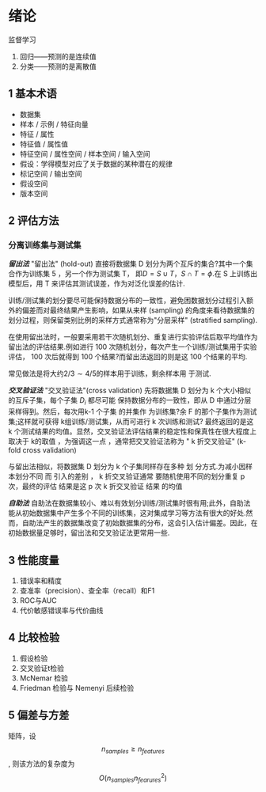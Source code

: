 # 绪论
监督学习
1. 回归——预测的是连续值
2. 分类——预测的是离散值

## 1 基本术语
- 数据集
- 样本 / 示例 / 特征向量
- 特征 / 属性
- 特征值 / 属性值
- 特征空间 / 属性空间 / 样本空间 / 输入空间
- 假设：学得模型对应了关于数据的某种潜在的规律
- 标记空间 / 输出空间
- 假设空间
- 版本空间

## 2 评估方法
### 分离训练集与测试集
**_留出法_**
"留出法" (hold-out) 直接将数据集 D 划分为两个互斥的集合?其中一个集合作为训练集 5 ，另一个作为测试集 T， 即$D=S\cup T ， S\cap T= \phi$.在 S 上训练出模型后，用 T 来评估其测试误差，作为对泛化误差的估计.

训练/测试集的划分要尽可能保持数据分布的一致性，避免困数据划分过程引入额外的偏差而对最终结果产生影响，如果从来样 (sampling) 的角度来看待数据集的划分过程，则保留类别比例的采样方式通常称为"分层采样" (stratified sampling).

在使用留出法时，一般要采用若干次随机划分、重复进行实验评估后取平均值作为留出法的评估结果.例如进行 100 次随机划分，每次产生一个训练/测试集用于实验评估， 100 次后就得到 100 个结果?而留出法返回的则是这 100 个结果的平均.

常见做法是将大约$2/3\sim 4/5$的样本用于训练，剩余样本用 于测试.

**_交叉验证法_**
"交叉验证法"(cross validation) 先将数据集 D 划分为 k 个大小相似的互斥子集，每个子集 $D_i$ 都尽可能 保持数据分布的一致性，即从 D 中通过分层采样得到。然后，每次用k-1 个子集 的并集作 为训练集?余 F 的那个子集作为测试集;这样就可获得 k组训练/测试集，从而可进行 k 次训练和测试? 最终返回的是这 k 个测试结果的均值。显然，交叉验证法评估结果的稳定性和保真性在很大程度上取决于 k的取值 ，为强调这一点 ，通常把交叉验证法称为 " k 折交叉验证" (k-fold cross validation)

与留出法相似，将数据集 D 划分为 k 个子集同样存在多种 划 分方式.为减小因样本划分不同 而 引入的差别 ， k 折交叉验证通常 要随机使用不同的划分重复 p 次，最终的评估 结果是这 p 次 k 折交叉验证 结果 的均值

**_自助法_**
自助法在数据集较小、难以有效划分训练/测试集时很有用;此外，自助法
能从初始数据集中产生多个不同的训练集，这对集成学习等方法有很大的好处.然而，自助法产生的数据集改变了初始数据集的分布，这会引入估计偏差。因此，在初始数据量足够时，留出法和交叉验证法更常用一些.

## 3 性能度量
1. 错误率和精度
2. 查准率（precision）、查全率（recall）和F1
3. ROC与AUC
4. 代价敏感错误率与代价曲线

## 4 比较检验
1. 假设检验
2. 交叉验证t检验
3. McNemar 检验
4. Friedman 检验与 Nemenyi 后续检验

## 5 偏差与方差



矩阵，设 $$ n_{samples} \geq n_{features} $$ , 则该方法的复杂度为 $$ O(n_{samples} n_{fearures}^2) $$